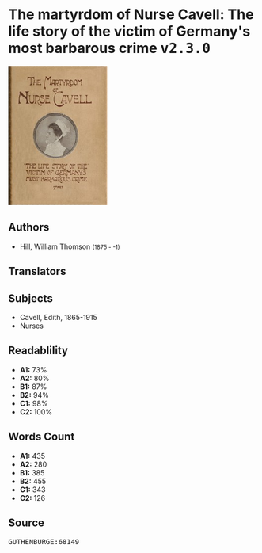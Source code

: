 # The martyrdom of Nurse Cavell: The life story of the victim of Germany's most barbarous crime <kbd>v2.3.0</kbd>

![](./cover.medium.jpg "")

## Authors


 - Hill, William Thomson <small>(1875 - -1)</small>

## Translators



## Subjects


 - Cavell, Edith, 1865-1915
 - Nurses

## Readablility


 - **A1:** 73%
 - **A2:** 80%
 - **B1:** 87%
 - **B2:** 94%
 - **C1:** 98%
 - **C2:** 100%

## Words Count


 - **A1:** 435
 - **A2:** 280
 - **B1:** 385
 - **B2:** 455
 - **C1:** 343
 - **C2:** 126

## Source


<kbd>GUTHENBURGE:68149</kbd>
